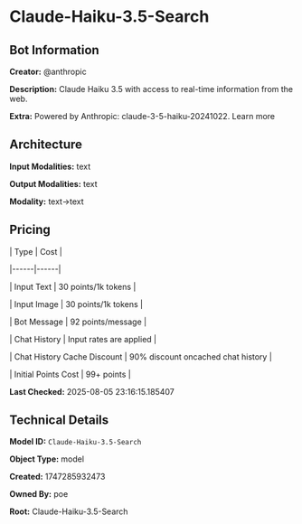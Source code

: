 # Claude-Haiku-3.5-Search

## Bot Information

**Creator:** @anthropic

**Description:** Claude Haiku 3.5 with access to real-time information from the web.

**Extra:** Powered by Anthropic: claude-3-5-haiku-20241022. Learn more


## Architecture

**Input Modalities:** text

**Output Modalities:** text

**Modality:** text->text


## Pricing

| Type | Cost |

|------|------|

| Input Text | 30 points/1k tokens |

| Input Image | 30 points/1k tokens |

| Bot Message | 92 points/message |

| Chat History | Input rates are applied |

| Chat History Cache Discount | 90% discount oncached chat history |

| Initial Points Cost | 99+ points |


**Last Checked:** 2025-08-05 23:16:15.185407


## Technical Details

**Model ID:** `Claude-Haiku-3.5-Search`

**Object Type:** model

**Created:** 1747285932473

**Owned By:** poe

**Root:** Claude-Haiku-3.5-Search

